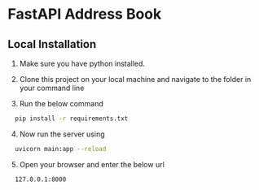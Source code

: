 
# FastAPI Address Book
## Local Installation

1. Make sure you have python installed.

2. Clone this project on your local machine and navigate to the folder in your command line

3. Run the below command

```bash
  pip install -r requirements.txt
```

4. Now run the server using
```bash
  uvicorn main:app --reload
```

5. Open your browser and enter the below url
```bash
  127.0.0.1:8000
```

